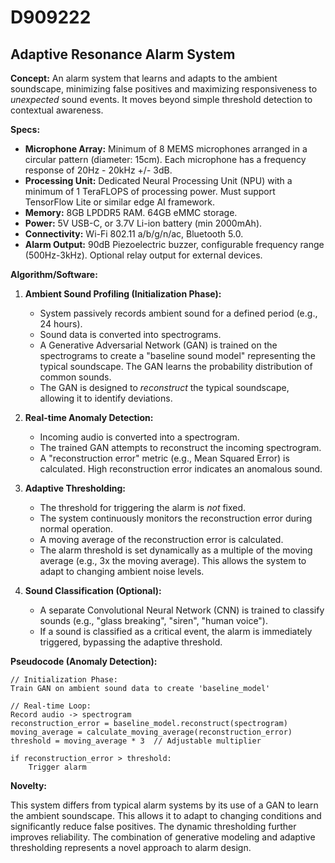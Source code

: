 # D909222

## Adaptive Resonance Alarm System

**Concept:** An alarm system that learns and adapts to the ambient soundscape, minimizing false positives and maximizing responsiveness to *unexpected* sound events. It moves beyond simple threshold detection to contextual awareness.

**Specs:**

*   **Microphone Array:** Minimum of 8 MEMS microphones arranged in a circular pattern (diameter: 15cm).  Each microphone has a frequency response of 20Hz - 20kHz +/- 3dB.
*   **Processing Unit:** Dedicated Neural Processing Unit (NPU) with a minimum of 1 TeraFLOPS of processing power.  Must support TensorFlow Lite or similar edge AI framework.
*   **Memory:** 8GB LPDDR5 RAM. 64GB eMMC storage.
*   **Power:**  5V USB-C, or 3.7V Li-ion battery (min 2000mAh).
*   **Connectivity:** Wi-Fi 802.11 a/b/g/n/ac, Bluetooth 5.0.
*   **Alarm Output:** 90dB Piezoelectric buzzer, configurable frequency range (500Hz-3kHz).  Optional relay output for external devices.

**Algorithm/Software:**

1.  **Ambient Sound Profiling (Initialization Phase):**
    *   System passively records ambient sound for a defined period (e.g., 24 hours).
    *   Sound data is converted into spectrograms.
    *   A Generative Adversarial Network (GAN) is trained on the spectrograms to create a "baseline sound model" representing the typical soundscape.  The GAN learns the probability distribution of common sounds.
    *   The GAN is designed to *reconstruct* the typical soundscape, allowing it to identify deviations.

2.  **Real-time Anomaly Detection:**
    *   Incoming audio is converted into a spectrogram.
    *   The trained GAN attempts to reconstruct the incoming spectrogram.
    *   A "reconstruction error" metric (e.g., Mean Squared Error) is calculated.  High reconstruction error indicates an anomalous sound.

3.  **Adaptive Thresholding:**
    *   The threshold for triggering the alarm is *not* fixed.
    *   The system continuously monitors the reconstruction error during normal operation.
    *   A moving average of the reconstruction error is calculated.
    *   The alarm threshold is set dynamically as a multiple of the moving average (e.g., 3x the moving average). This allows the system to adapt to changing ambient noise levels.

4.  **Sound Classification (Optional):**
    *   A separate Convolutional Neural Network (CNN) is trained to classify sounds (e.g., "glass breaking", "siren", "human voice").
    *   If a sound is classified as a critical event, the alarm is immediately triggered, bypassing the adaptive threshold.

**Pseudocode (Anomaly Detection):**

```
// Initialization Phase:
Train GAN on ambient sound data to create 'baseline_model'

// Real-time Loop:
Record audio -> spectrogram
reconstruction_error = baseline_model.reconstruct(spectrogram)
moving_average = calculate_moving_average(reconstruction_error)
threshold = moving_average * 3  // Adjustable multiplier

if reconstruction_error > threshold:
    Trigger alarm
```

**Novelty:**

This system differs from typical alarm systems by its use of a GAN to learn the ambient soundscape.  This allows it to adapt to changing conditions and significantly reduce false positives.  The dynamic thresholding further improves reliability. The combination of generative modeling and adaptive thresholding represents a novel approach to alarm design.